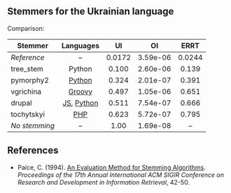Stemmers for the Ukrainian language
--

Comparison:

| Stemmer | Languages | UI | OI | ERRT |
| --- | :---: | :---: | :---: | :---: |
| *Reference* | – | 0.0172 | 3.59e-06 | 0.0244 |
| tree\_stem | Python | 0.100 | 2.60e-06 | 0.139 |
| pymorphy2 | [Python](https://github.com/kmike/pymorphy2) | 0.324 | 2.01e-07 | 0.391 |
| vgrichina | [Groovy](https://github.com/vgrichina/ukrainian-stemmer) | 0.497 | 1.05e-06 | 0.651 |
| drupal | [JS](https://github.com/titarenko/ukrstemmer), [Python](https://github.com/Desklop/Uk_Stemmer) | 0.511 | 7.54e-07 | 0.666
| tochytskyi | [PHP](https://github.com/tochytskyi/ukrstemmer) | 0.623 | 5.72e-07 | 0.795 |
| *No stemming* | – | 1.00 | 1.69e-08 | – |

References
--

 - Paice, C. (1994). [An Evaluation Method for Stemming Algorithms](http://citeseerx.ist.psu.edu/viewdoc/download?doi=10.1.1.89.9560&rep=rep1&type=pdf). *Proceedings of the 17th Annual International ACM SIGIR Conference on Research and Development in Information Retrieval*, 42-50.

